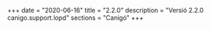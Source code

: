+++
date        = "2020-06-16"
title       = "2.2.0"
description = "Versió 2.2.0 canigo.support.lopd"
sections    = "Canigó"
+++